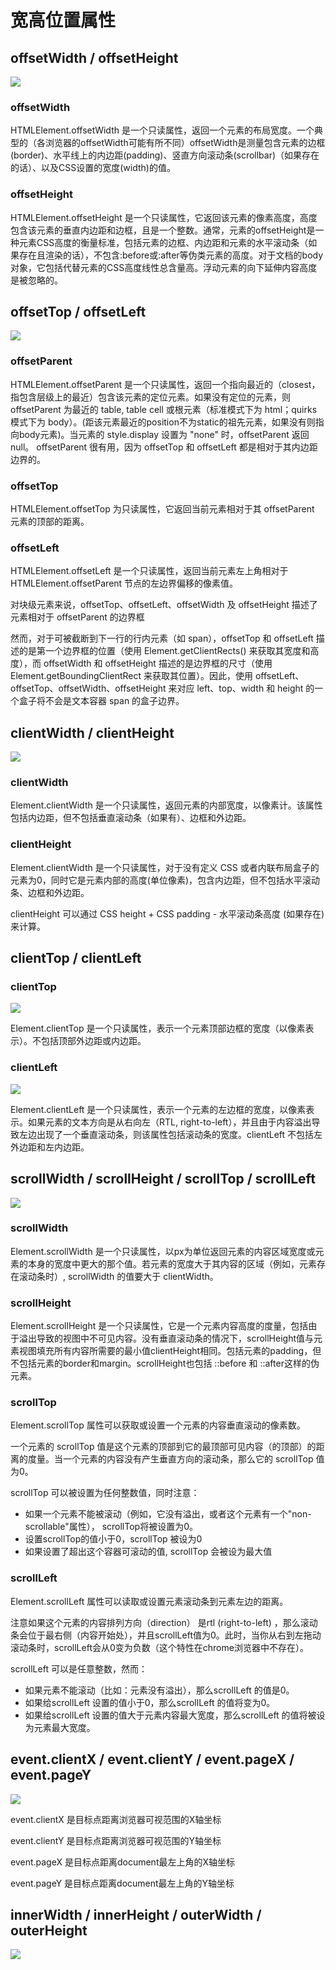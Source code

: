 
# 宽高位置属性

## offsetWidth / offsetHeight  

![](/img/offset1)

### offsetWidth  

HTMLElement.offsetWidth 是一个只读属性，返回一个元素的布局宽度。一个典型的（各浏览器的offsetWidth可能有所不同）offsetWidth是测量包含元素的边框(border)、水平线上的内边距(padding)、竖直方向滚动条(scrollbar)（如果存在的话）、以及CSS设置的宽度(width)的值。

### offsetHeight
HTMLElement.offsetHeight 是一个只读属性，它返回该元素的像素高度，高度包含该元素的垂直内边距和边框，且是一个整数。通常，元素的offsetHeight是一种元素CSS高度的衡量标准，包括元素的边框、内边距和元素的水平滚动条（如果存在且渲染的话），不包含:before或:after等伪类元素的高度。对于文档的body对象，它包括代替元素的CSS高度线性总含量高。浮动元素的向下延伸内容高度是被忽略的。  

## offsetTop / offsetLeft  

![](/img/offset2)  

### offsetParent  

HTMLElement.offsetParent 是一个只读属性，返回一个指向最近的（closest，指包含层级上的最近）包含该元素的定位元素。如果没有定位的元素，则 offsetParent 为最近的 table, table cell 或根元素（标准模式下为 html；quirks 模式下为 body）。(距该元素最近的position不为static的祖先元素，如果没有则指向body元素)。当元素的 style.display 设置为 "none" 时，offsetParent 返回 null。
offsetParent 很有用，因为 offsetTop 和 offsetLeft 都是相对于其内边距边界的。

### offsetTop  

HTMLElement.offsetTop 为只读属性，它返回当前元素相对于其 offsetParent 元素的顶部的距离。  

### offsetLeft  

HTMLElement.offsetLeft 是一个只读属性，返回当前元素左上角相对于 HTMLElement.offsetParent 节点的左边界偏移的像素值。  

对块级元素来说，offsetTop、offsetLeft、offsetWidth 及 offsetHeight 描述了元素相对于 offsetParent 的边界框  

然而，对于可被截断到下一行的行内元素（如 span），offsetTop 和 offsetLeft 描述的是第一个边界框的位置（使用 Element.getClientRects() 来获取其宽度和高度），而 offsetWidth 和 offsetHeight 描述的是边界框的尺寸（使用 Element.getBoundingClientRect 来获取其位置）。因此，使用 offsetLeft、offsetTop、offsetWidth、offsetHeight 来对应 left、top、width 和 height 的一个盒子将不会是文本容器 span 的盒子边界。

## clientWidth / clientHeight  

![](/img/client1)  

### clientWidth  

Element.clientWidth 是一个只读属性，返回元素的内部宽度，以像素计。该属性包括内边距，但不包括垂直滚动条（如果有）、边框和外边距。  

### clientHeight  

Element.clientWidth 是一个只读属性，对于没有定义 CSS 或者内联布局盒子的元素为0，同时它是元素内部的高度(单位像素)，包含内边距，但不包括水平滚动条、边框和外边距。  

clientHeight 可以通过 CSS height + CSS padding - 水平滚动条高度 (如果存在)来计算。  

## clientTop / clientLeft  

### clientTop  

![](/img/client2)   

Element.clientTop 是一个只读属性，表示一个元素顶部边框的宽度（以像素表示）。不包括顶部外边距或内边距。  

### clientLeft  

![](/img/client3)  

Element.clientLeft 是一个只读属性，表示一个元素的左边框的宽度，以像素表示。如果元素的文本方向是从右向左（RTL, right-to-left），并且由于内容溢出导致左边出现了一个垂直滚动条，则该属性包括滚动条的宽度。clientLeft 不包括左外边距和左内边距。

## scrollWidth / scrollHeight  / scrollTop / scrollLeft

![](/img/scroll1)

### scrollWidth  

Element.scrollWidth 是一个只读属性，以px为单位返回元素的内容区域宽度或元素的本身的宽度中更大的那个值。若元素的宽度大于其内容的区域（例如，元素存在滚动条时）, scrollWidth 的值要大于 clientWidth。  

### scrollHeight  

Element.scrollHeight 是一个只读属性，它是一个元素内容高度的度量，包括由于溢出导致的视图中不可见内容。没有垂直滚动条的情况下，scrollHeight值与元素视图填充所有内容所需要的最小值clientHeight相同。包括元素的padding，但不包括元素的border和margin。scrollHeight也包括 ::before 和 ::after这样的伪元素。

### scrollTop  

Element.scrollTop 属性可以获取或设置一个元素的内容垂直滚动的像素数。  

一个元素的 scrollTop 值是这个元素的顶部到它的最顶部可见内容（的顶部）的距离的度量。当一个元素的内容没有产生垂直方向的滚动条，那么它的 scrollTop 值为0。  

scrollTop 可以被设置为任何整数值，同时注意：  

- 如果一个元素不能被滚动（例如，它没有溢出，或者这个元素有一个"non-scrollable"属性）， scrollTop将被设置为0。  
- 设置scrollTop的值小于0，scrollTop 被设为0  
- 如果设置了超出这个容器可滚动的值, scrollTop 会被设为最大值  

### scrollLeft  

Element.scrollLeft 属性可以读取或设置元素滚动条到元素左边的距离。  

注意如果这个元素的内容排列方向（direction） 是rtl (right-to-left) ，那么滚动条会位于最右侧（内容开始处），并且scrollLeft值为0。此时，当你从右到左拖动滚动条时，scrollLeft会从0变为负数（这个特性在chrome浏览器中不存在）。

scrollLeft 可以是任意整数，然而：  

- 如果元素不能滚动（比如：元素没有溢出），那么scrollLeft 的值是0。  
- 如果给scrollLeft 设置的值小于0，那么scrollLeft 的值将变为0。  
- 如果给scrollLeft 设置的值大于元素内容最大宽度，那么scrollLeft 的值将被设为元素最大宽度。  

## event.clientX / event.clientY / event.pageX / event.pageY  

![](/img/xy)  

event.clientX 是目标点距离浏览器可视范围的X轴坐标  

event.clientY 是目标点距离浏览器可视范围的Y轴坐标  

event.pageX 是目标点距离document最左上角的X轴坐标  

event.pageY 是目标点距离document最左上角的Y轴坐标

## innerWidth / innerHeight / outerWidth / outerHeight  

![](/img/spot_browser)